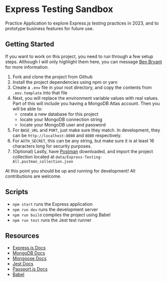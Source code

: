 # Express Testing Sandbox

Practice Application to explore Express.js testing practices in 2023, and to prototype business features for future use.

## Getting Started

If you want to work on this project, you need to run through a few setup steps. Although I will only highlight them here, you can message [Ben Bryant](https://github/Bryantellius) for more information.

1. Fork and clone the project from Github
2. Install the project dependencies using npm or yarn
3. Create a `.env` file in your root directory, and copy the contents from `.env.template` into that file
4. Next, you will replace the environment variable values with real values. Part of this will include you having a MongoDB Atlas account. Then you will be able to:
   - create a new database for this project
   - locate your MongoDB connection string
   - locate your MongoDB user and password
5. For `BASE_URL` and `PORT`, just make sure they match. In development, they can be `http://localhost:8080` and `8080` respectively.
6. For `AUTH_SECRET`, this can be any string, but make sure it is at least 16 characters long for security purposes.
7. (Optional) Lastly, have [Postman](https://www.postman.com/downloads/) downloaded, and import the project collection located at `data/Express-Testing-All.postman_collection.json`

At this point you should be up and running for development! All contributions are welcome.

## Scripts

- `npm start` runs the Express application
- `npm run dev` runs the development server
- `npm run build` compiles the project using Babel
- `npm run test` runs the Jest test runner

## Resources

- [Express.js Docs](https://expressjs.com/)
- [MongoDB Docs](https://www.mongodb.com/docs/)
- [Mongoose Docs](https://mongoosejs.com/docs/)
- [Jest Docs](https://jestjs.io/docs/getting-started)
- [Passport.js Docs](https://www.passportjs.org/docs/)
- [Babel](https://babeljs.io/docs/)
